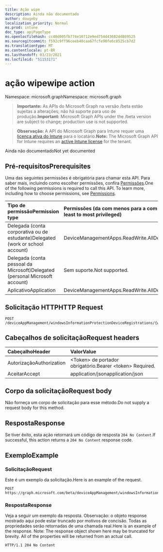 ```yaml
---
title: Ação wipe
description: Ainda não documentado
author: dougeby
localization_priority: Normal
ms.prod: intune
doc_type: apiPageType
ms.openlocfilehash: cc40d005fb774e10712e9ed754d43682dd869525
ms.sourcegitcommit: f592c9ff96ceeb40caa67fcfe90fe6c8525cb7d2
ms.translationtype: MT
ms.contentlocale: pt-BR
ms.lasthandoff: 03/23/2021
ms.locfileid: "51153171"
---
```

# <a name="wipe-action"></a><span data-ttu-id="f3e6a-103">ação wipe</span><span class="sxs-lookup"><span data-stu-id="f3e6a-103">wipe action</span></span>

<span data-ttu-id="f3e6a-104">Namespace: microsoft.graph</span><span class="sxs-lookup"><span data-stu-id="f3e6a-104">Namespace: microsoft.graph</span></span>

> <span data-ttu-id="f3e6a-105">**Importante:** As APIs do Microsoft Graph na versão /beta estão sujeitas a alterações; não há suporte para uso de produção.</span><span class="sxs-lookup"><span data-stu-id="f3e6a-105">**Important:** Microsoft Graph APIs under the /beta version are subject to change; production use is not supported.</span></span>

> <span data-ttu-id="f3e6a-106">**Observação:** A API do Microsoft Graph para Intune requer uma [licença ativa do Intune](https://go.microsoft.com/fwlink/?linkid=839381) para o locatário.</span><span class="sxs-lookup"><span data-stu-id="f3e6a-106">**Note:** The Microsoft Graph API for Intune requires an [active Intune license](https://go.microsoft.com/fwlink/?linkid=839381) for the tenant.</span></span>

<span data-ttu-id="f3e6a-107">Ainda não documentado</span><span class="sxs-lookup"><span data-stu-id="f3e6a-107">Not yet documented</span></span>

## <a name="prerequisites"></a><span data-ttu-id="f3e6a-108">Pré-requisitos</span><span class="sxs-lookup"><span data-stu-id="f3e6a-108">Prerequisites</span></span>
<span data-ttu-id="f3e6a-p101">Uma das seguintes permissões é obrigatória para chamar esta API. Para saber mais, incluindo como escolher permissões, confira [Permissões](/graph/permissions-reference).</span><span class="sxs-lookup"><span data-stu-id="f3e6a-p101">One of the following permissions is required to call this API. To learn more, including how to choose permissions, see [Permissions](/graph/permissions-reference).</span></span>

|<span data-ttu-id="f3e6a-111">Tipo de permissão</span><span class="sxs-lookup"><span data-stu-id="f3e6a-111">Permission type</span></span>|<span data-ttu-id="f3e6a-112">Permissões (da com menos para a com mais privilégios)</span><span class="sxs-lookup"><span data-stu-id="f3e6a-112">Permissions (from least to most privileged)</span></span>|
|:---|:---|
|<span data-ttu-id="f3e6a-113">Delegada (conta corporativa ou de estudante)</span><span class="sxs-lookup"><span data-stu-id="f3e6a-113">Delegated (work or school account)</span></span>|<span data-ttu-id="f3e6a-114">DeviceManagementApps.ReadWrite.All</span><span class="sxs-lookup"><span data-stu-id="f3e6a-114">DeviceManagementApps.ReadWrite.All</span></span>|
|<span data-ttu-id="f3e6a-115">Delegada (conta pessoal da Microsoft)</span><span class="sxs-lookup"><span data-stu-id="f3e6a-115">Delegated (personal Microsoft account)</span></span>|<span data-ttu-id="f3e6a-116">Sem suporte.</span><span class="sxs-lookup"><span data-stu-id="f3e6a-116">Not supported.</span></span>|
|<span data-ttu-id="f3e6a-117">Aplicativo</span><span class="sxs-lookup"><span data-stu-id="f3e6a-117">Application</span></span>|<span data-ttu-id="f3e6a-118">DeviceManagementApps.ReadWrite.All</span><span class="sxs-lookup"><span data-stu-id="f3e6a-118">DeviceManagementApps.ReadWrite.All</span></span>|

## <a name="http-request"></a><span data-ttu-id="f3e6a-119">Solicitação HTTP</span><span class="sxs-lookup"><span data-stu-id="f3e6a-119">HTTP Request</span></span>
<!-- {
  "blockType": "ignored"
}
-->
``` http
POST /deviceAppManagement/windowsInformationProtectionDeviceRegistrations/{windowsInformationProtectionDeviceRegistrationId}/wipe
```

## <a name="request-headers"></a><span data-ttu-id="f3e6a-120">Cabeçalhos de solicitação</span><span class="sxs-lookup"><span data-stu-id="f3e6a-120">Request headers</span></span>
|<span data-ttu-id="f3e6a-121">Cabeçalho</span><span class="sxs-lookup"><span data-stu-id="f3e6a-121">Header</span></span>|<span data-ttu-id="f3e6a-122">Valor</span><span class="sxs-lookup"><span data-stu-id="f3e6a-122">Value</span></span>|
|:---|:---|
|<span data-ttu-id="f3e6a-123">Autorização</span><span class="sxs-lookup"><span data-stu-id="f3e6a-123">Authorization</span></span>|<span data-ttu-id="f3e6a-124">&lt;Token&gt; de portador obrigatório.</span><span class="sxs-lookup"><span data-stu-id="f3e6a-124">Bearer &lt;token&gt; Required.</span></span>|
|<span data-ttu-id="f3e6a-125">Aceitar</span><span class="sxs-lookup"><span data-stu-id="f3e6a-125">Accept</span></span>|<span data-ttu-id="f3e6a-126">application/json</span><span class="sxs-lookup"><span data-stu-id="f3e6a-126">application/json</span></span>|

## <a name="request-body"></a><span data-ttu-id="f3e6a-127">Corpo da solicitação</span><span class="sxs-lookup"><span data-stu-id="f3e6a-127">Request body</span></span>
<span data-ttu-id="f3e6a-128">Não forneça um corpo de solicitação para esse método.</span><span class="sxs-lookup"><span data-stu-id="f3e6a-128">Do not supply a request body for this method.</span></span>

## <a name="response"></a><span data-ttu-id="f3e6a-129">Resposta</span><span class="sxs-lookup"><span data-stu-id="f3e6a-129">Response</span></span>
<span data-ttu-id="f3e6a-130">Se tiver êxito, esta ação retornará um código de resposta `204 No Content`.</span><span class="sxs-lookup"><span data-stu-id="f3e6a-130">If successful, this action returns a `204 No Content` response code.</span></span>

## <a name="example"></a><span data-ttu-id="f3e6a-131">Exemplo</span><span class="sxs-lookup"><span data-stu-id="f3e6a-131">Example</span></span>

### <a name="request"></a><span data-ttu-id="f3e6a-132">Solicitação</span><span class="sxs-lookup"><span data-stu-id="f3e6a-132">Request</span></span>
<span data-ttu-id="f3e6a-133">Este é um exemplo da solicitação.</span><span class="sxs-lookup"><span data-stu-id="f3e6a-133">Here is an example of the request.</span></span>
``` http
POST https://graph.microsoft.com/beta/deviceAppManagement/windowsInformationProtectionDeviceRegistrations/{windowsInformationProtectionDeviceRegistrationId}/wipe
```

### <a name="response"></a><span data-ttu-id="f3e6a-134">Resposta</span><span class="sxs-lookup"><span data-stu-id="f3e6a-134">Response</span></span>
<span data-ttu-id="f3e6a-p102">Veja a seguir um exemplo da resposta. Observação: o objeto response mostrado aqui pode estar truncado por motivos de concisão. Todas as propriedades serão retornadas de uma chamada real.</span><span class="sxs-lookup"><span data-stu-id="f3e6a-p102">Here is an example of the response. Note: The response object shown here may be truncated for brevity. All of the properties will be returned from an actual call.</span></span>
``` http
HTTP/1.1 204 No Content
```




